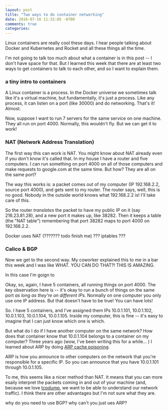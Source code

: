 ```yaml
---
layout: post
title: "Two ways to do container networking"
date: 2016-07-16 11:32:05 -0700
comments: true
categories: 
---
```


Linux containers are really cool these days. I hear people talking about Docker and Kubernetes and Rocket and all these things all the time.

I'm not going to talk too much about what a container is in this post -- I don't have space for that. But I learned this week that there are at least two ways to get containers to talk to each other, and so I want to explain them.


### a tiny intro to containers

A Linux container is a process. In the Docker universe we sometimes talk like it's a virtual machine, but fundamentally, it's just a process. Like any process, it can listen on a port (like 30000) and do networking. That's it! Almost.

Now, suppose I want to run 7 servers for the same service on one machine. They all run on port 4000. Normally, this wouldn't fly. But we can get it to work!

### NAT (Network Address Translation)

The first way this can work is NAT. You might know about NAT already even if you don't know it's called that. In my house I have a router and five computers. I can run something on port 4000 on all of those computers and make requests to google.com at the same time. But how? They are all on the same port?

The way this works is: a packet comes out of my computer (IP 192.168.2.2, source port 4000), and gets sent to my router. The router says, well, this is no good. Nobody in the outside world knows what 192.168.2.2 is! I'll take care of this.

So the router *translates* the packet to have my public IP on it (say 216.23.81.28), and a new port it makes up, like 38282. Then it keeps a table (the "NAT table") remembering that port 38282 maps to port 4000 on 192.168.2.2.

Docker uses NAT (??????? todo finish me) ??? iptables ???

### Calico & BGP

Now we get to the second way. My coworker explained this to me in a bar this week and I was like WHAT. YOU CAN DO THAT?! THIS IS AMAZING.

In this case I'm goign to  

Okay, so, again, I have 5 containers, all running things on port 4000. The key observation here is -- it's okay to run a bunch of things on the same port *as long as they're on different IPs*. Normally on one computer you only use one IP address. But that doesn't have to be true! You can have lots!

So. I have 5 containers, and I've assigned them IPs 10.0.1.101, 10.0.1.102, 10.0.1.103, 10.0.1.104, 10.0.1.105. Inside my computer, this is fine -- it's easy to imagine that I can just know which one is which.

But what do I do if I have another computer on the same network? How does that container know that 10.0.1.104 belongs to a container on my computer? Three years ago (wow, I've been writing this for a while... ) I learned about ARP by doing [ARP cache poisoning](/blog/2013/10/29/day-18-in-ur-connection/).

ARP is how you announce to other computers on the network that you're responsible for a specific IP. So you can announce that you have 10.0.1.101 through 10.0.1.105.

To me, this seems like a nicer method than NAT. It means that you can more esaily interpret the packets coming in and out of your machine (and, because we love [tcpdump](/blog/2016/03/16/tcpdump-is-amazing/), we want to be able to understand our network traffic). I think there are other advantages but I'm not sure what they are.

why do you need to use BGP? why can't you just ues ARP?